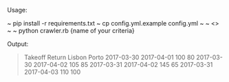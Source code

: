 Usage:

~ pip install -r requirements.txt
~ cp config.yml.example config.yml
~
~ <<EDIT config.yml WITH YOUR INPUT>>
~
~ python crawler.rb {name of your criteria}

Output:

>  Takeoff     Return      Lisbon   Porto
>  2017-03-30  2017-04-01  100      80
>  2017-03-30  2017-04-02  105      85
>  2017-03-31  2017-04-02  145      65
>  2017-03-31  2017-04-03  110      100
